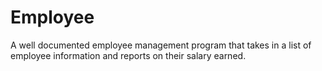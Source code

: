 # Employee
 A well documented employee management program that takes in a list of employee information and reports on their salary earned.
